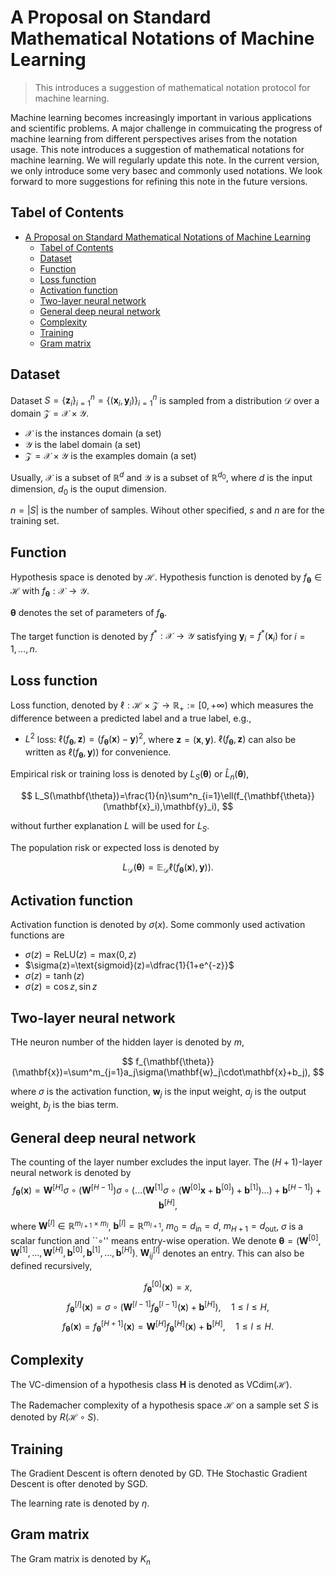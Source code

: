 # A Proposal on Standard Mathematical Notations of Machine Learning

> This introduces a suggestion of mathematical notation protocol for machine learning.

Machine learning becomes increasingly important in various applications and scientific problems. A major challenge in commuicating the progress of machine learning from different perspectives arises from the notation usage. This note introduces a suggestion of mathematical notations for machine learning. We will regularly update this note. In the current version, we only introduce some very basec and commonly used notations. We look forward to more suggestions for refining this note in the future versions.

## Tabel of Contents

- [A Proposal on Standard Mathematical Notations of Machine Learning](#a-proposal-on-standard-mathematical-notations-of-machine-learning)
  - [Tabel of Contents](#tabel-of-contents)
  - [Dataset](#dataset)
  - [Function](#function)
  - [Loss function](#loss-function)
  - [Activation function](#activation-function)
  - [Two-layer neural network](#two-layer-neural-network)
  - [General deep neural network](#general-deep-neural-network)
  - [Complexity](#complexity)
  - [Training](#training)
  - [Gram matrix](#gram-matrix)

## Dataset

Dataset $S=\{\mathbf{z}_i\}^n_{i=1}=\{(\mathbf{x}_i,\mathbf{y}_i)\}^n_{i=1}$ is sampled from a distribution $\mathcal{D}$ over a domain $\mathcal{Z}=\mathcal{X}\times\mathcal{Y}$.

- $\mathcal{X}$ is the instances domain (a set)
- $\mathcal{Y}$ is the label domain (a set)
- $\mathcal{Z}=\mathcal{X}\times\mathcal{Y}$ is the examples domain (a set)

Usually, $\mathcal{X}$ is a subset of $\mathbb{R}^d$ and $\mathcal{Y}$ is a subset of $\mathbb{R}^{d_0}$, where $d$ is the input dimension, $d_0$ is the ouput dimension.

$n=|S|$ is the number of samples. Wihout other specified, $s$ and $n$ are for the training set.

## Function

Hypothesis space is denoted by $\mathcal{H}$. Hypothesis function is denoted by $f_{\mathbf{\theta}}\in\mathcal{H}$ with $f_{\mathbf{\theta}}:\mathcal{X}\to\mathcal{Y}$.

$\mathbf{\theta}$ denotes the set of parameters of $f_{\mathbf{\theta}}$.

The target function is denoted by $f^*:\mathcal{X}\to\mathcal{Y}$ satisfying $\mathbf{y}_i=f^*(\mathbf{x}_i)$ for $i=1,\dots,n$.

## Loss function

Loss function, denoted by $\ell:\mathcal{H}\times\mathcal{Z}\to\mathbb{R}_{+}:=[0,+\infty)$ which measures the difference between a predicted label and a true label, e.g.,

- $L^2$ loss: $\ell(f_{\mathbf{\theta}},\mathbf{z})=(f_{\mathbf{\theta}}(\mathbf{x})-\mathbf{y})^2$, where $\mathbf{z}=(\mathbf{x},\mathbf{y})$. $\ell(f_{\mathbf{\theta}},\mathbf{z})$ can also be written as $\ell(f_{\mathbf{\theta}},\mathbf{y}))$ for convenience.

Empirical risk or training loss is denoted by $L_S(\mathbf{\theta})$ or $\hat{L}_n(\mathbf{\theta})$,

$$
  L_S(\mathbf{\theta})=\frac{1}{n}\sum^n_{i=1}\ell(f_{\mathbf{\theta}}(\mathbf{x}_i),\mathbf{y}_i),
$$

without further explanation $L$ will be used for $L_S$.

The population risk or expected loss is denoted by

$$
  L_{\mathcal{D}}(\mathbf{\theta})=\mathbb{E}_{\mathcal{D}}\ell(f_{\mathbf{\theta}}(\mathbf{x}),\mathbf{y})).
$$

## Activation function

Activation function is denoted by $\sigma(x)$. Some commonly used activation functions are

- $\sigma(z)=\text{ReLU}(z)=\text{max}(0,z)$
- $\sigma(z)=\text{sigmoid}(z)=\dfrac{1}{1+e^{-z}}$
- $\sigma(z)=\tanh(z)$
- $\sigma(z)=\cos z, \sin z$

## Two-layer neural network

THe neuron number of the hidden layer is denoted by $m$,

$$
  f_{\mathbf{\theta}}(\mathbf{x})=\sum^m_{j=1}a_j\sigma(\mathbf{w}_j\cdot\mathbf{x}+b_j),
$$

where $\sigma$ is the activation function, $\mathbf{w}_j$ is the input weight, $a_j$ is the output weight, $b_j$ is the bias term.

## General deep neural network

The counting of the layer number excludes the input layer. The $(H+1)$-layer neural network is denoted by
$$
  f_{\mathbf{\theta}}(\mathbf{x})=\mathbf{W}^{[H]}\sigma\circ(\mathbf{W}^{[H-1]})\sigma\circ(\dots(\mathbf{W}^{[1]}\sigma\circ(\mathbf{W}^{[0]}\mathbf{x}+\mathbf{b}^{[0]})+\mathbf{b}^{[1]})\dots)+\mathbf{b}^{[H-1]})+\mathbf{b}^{[H]},
$$

where $\mathbf{W}^{[l]}\in\mathbb{R}^{m_{l+1}\times m_l}$, $\mathbf{b}^{[l]}=\mathbb{R}^{m_{l+1}}$, $m_0=d_\text{in}=d$, $m_{H+1}=d_\text{out}$, $\sigma$ is a scalar function and ``$\circ$'' means entry-wise operation. We denote $\mathbf{\theta}=(\mathbf{W}^{[0]},\mathbf{W}^{[1]},\dots,\mathbf{W}^{[H]},\mathbf{b}^{[0]},\mathbf{b}^{[1]},\dots,\mathbf{b}^{[H]})$. $\mathbf{W}^{[l]}_{ij}$ denotes an entry. This can also be defined recursively,

$$
  f^{[0]}_{\mathbf{\theta}}(\mathbf{x})=x,
$$
$$
  f^{[l]}_{\mathbf{\theta}}(\mathbf{x})=\sigma\circ(\mathbf{W}^{[l-1]}f^{[l-1]}_{\mathbf{\theta}}(\mathbf{x})+\mathbf{b}^{[H]}), \quad 1\le l\le H,
$$
$$
  f_{\mathbf{\theta}}(\mathbf{x})=f^{[H+1]}_{\mathbf{\theta}}(\mathbf{x})=\mathbf{W}^{[H]}f^{[H]}_{\mathbf{\theta}}(\mathbf{x})+\mathbf{b}^{[H]}, \quad 1\le l\le H.
$$

## Complexity

The VC-dimension of a hypothesis class $\mathbf{H}$ is denoted as VCdim($\mathcal{H}$).

The Rademacher complexity of a hypothesis space $\mathcal{H}$ on a sample set $S$ is denoted by $R(\mathcal{H}\circ S)$.

## Training

The Gradient Descent is oftern denoted by GD. THe Stochastic Gradient Descent is ofter denoted by SGD.

The learning rate is denoted by $\eta$.

## Gram matrix

The Gram matrix is denoted by $K_n$
